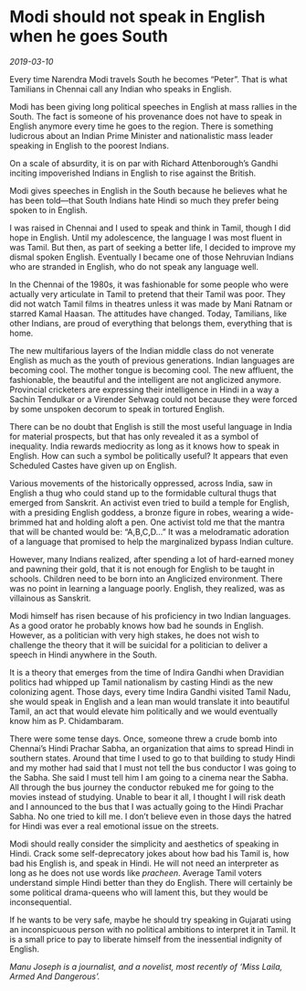 # Modi should not speak in English when he goes South

*2019-03-10*

Every time Narendra Modi travels South he becomes “Peter”. That is what
Tamilians in Chennai call any Indian who speaks in English.

Modi has been giving long political speeches in English at mass rallies
in the South. The fact is someone of his provenance does not have to
speak in English anymore every time he goes to the region. There is
something ludicrous about an Indian Prime Minister and nationalistic
mass leader speaking in English to the poorest Indians.

On a scale of absurdity, it is on par with Richard Attenborough’s Gandhi
inciting impoverished Indians in English to rise against the British.

Modi gives speeches in English in the South because he believes what he
has been told—that South Indians hate Hindi so much they prefer being
spoken to in English.

I was raised in Chennai and I used to speak and think in Tamil, though I
did hope in English. Until my adolescence, the language I was most
fluent in was Tamil. But then, as part of seeking a better life, I
decided to improve my dismal spoken English. Eventually I became one of
those Nehruvian Indians who are stranded in English, who do not speak
any language well.

In the Chennai of the 1980s, it was fashionable for some people who were
actually very articulate in Tamil to pretend that their Tamil was poor.
They did not watch Tamil films in theatres unless it was made by Mani
Ratnam or starred Kamal Haasan. The attitudes have changed. Today,
Tamilians, like other Indians, are proud of everything that belongs
them, everything that is home.

The new multifarious layers of the Indian middle class do not venerate
English as much as the youth of previous generations. Indian languages
are becoming cool. The mother tongue is becoming cool. The new affluent,
the fashionable, the beautiful and the intelligent are not anglicized
anymore. Provincial cricketers are expressing their intelligence in
Hindi in a way a Sachin Tendulkar or a Virender Sehwag could not because
they were forced by some unspoken decorum to speak in tortured English.

There can be no doubt that English is still the most useful language in
India for material prospects, but that has only revealed it as a symbol
of inequality. India rewards mediocrity as long as it knows how to speak
in English. How can such a symbol be politically useful? It appears that
even Scheduled Castes have given up on English.

Various movements of the historically oppressed, across India, saw in
English a thug who could stand up to the formidable cultural thugs that
emerged from Sanskrit. An activist even tried to build a temple for
English, with a presiding English goddess, a bronze figure in robes,
wearing a wide-brimmed hat and holding aloft a pen. One activist told me
that the mantra that will be chanted would be: “A,B,C,D…” It was a
melodramatic adoration of a language that promised to help the
marginalized bypass Indian culture.

However, many Indians realized, after spending a lot of hard-earned
money and pawning their gold, that it is not enough for English to be
taught in schools. Children need to be born into an Anglicized
environment. There was no point in learning a language poorly. English,
they realized, was as villainous as Sanskrit.

Modi himself has risen because of his proficiency in two Indian
languages. As a good orator he probably knows how bad he sounds in
English. However, as a politician with very high stakes, he does not
wish to challenge the theory that it will be suicidal for a politician
to deliver a speech in Hindi anywhere in the South.

It is a theory that emerges from the time of Indira Gandhi when
Dravidian politics had whipped up Tamil nationalism by casting Hindi as
the new colonizing agent. Those days, every time Indira Gandhi visited
Tamil Nadu, she would speak in English and a lean man would translate it
into beautiful Tamil, an act that would elevate him politically and we
would eventually know him as P. Chidambaram.

There were some tense days. Once, someone threw a crude bomb into
Chennai’s Hindi Prachar Sabha, an organization that aims to spread Hindi
in southern states. Around that time I used to go to that building to
study Hindi and my mother had said that I must not tell the bus
conductor I was going to the Sabha. She said I must tell him I am going
to a cinema near the Sabha. All through the bus journey the conductor
rebuked me for going to the movies instead of studying. Unable to bear
it all, I thought I will risk death and I announced to the bus that I
was actually going to the Hindi Prachar Sabha. No one tried to kill me.
I don’t believe even in those days the hatred for Hindi was ever a real
emotional issue on the streets.

Modi should really consider the simplicity and aesthetics of speaking in
Hindi. Crack some self-deprecatory jokes about how bad his Tamil is, how
bad his English is, and speak in Hindi. He will not need an interpreter
as long as he does not use words like *pracheen*. Average Tamil voters
understand simple Hindi better than they do English. There will
certainly be some political drama-queens who will lament this, but they
would be inconsequential.

If he wants to be very safe, maybe he should try speaking in Gujarati
using an inconspicuous person with no political ambitions to interpret
it in Tamil. It is a small price to pay to liberate himself from the
inessential indignity of English.

*Manu Joseph is a journalist, and a novelist, most recently of ‘Miss
Laila, Armed And Dangerous’.*
